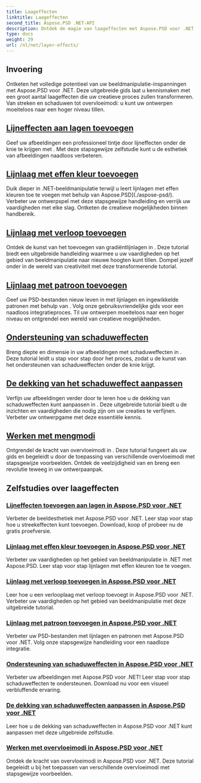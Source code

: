 ```yaml
---
title: Laageffecten
linktitle: Laageffecten
second_title: Aspose.PSD .NET-API
description: Ontdek de magie van laageffecten met Aspose.PSD voor .NET! Verbeter uw vaardigheden op het gebied van beeldmanipulatie door lijn-, schaduw- en overvloeimodi toe te voegen.
type: docs
weight: 29
url: /nl/net/layer-effects/
---
```

## Invoering

Ontketen het volledige potentieel van uw beeldmanipulatie-inspanningen met Aspose.PSD voor .NET. Deze uitgebreide gids laat u kennismaken met een groot aantal laageffecten die uw creatieve proces zullen transformeren. Van streken en schaduwen tot overvloeimodi: u kunt uw ontwerpen moeiteloos naar een hoger niveau tillen.

## [Lijneffecten aan lagen toevoegen](./adding-stroke-effects/)

Geef uw afbeeldingen een professioneel tintje door lijneffecten onder de knie te krijgen met . Met deze stapsgewijze zelfstudie kunt u de esthetiek van afbeeldingen naadloos verbeteren. 

## [Lijnlaag met effen kleur toevoegen](./adding-stroke-layer-solid-color/)

Duik dieper in .NET-beeldmanipulatie terwijl u leert lijnlagen met effen kleuren toe te voegen met behulp van Aspose.PSD](./aspose-psd/). Verbeter uw ontwerpspel met deze stapsgewijze handleiding en verrijk uw vaardigheden met elke slag. Ontketen de creatieve mogelijkheden binnen handbereik.

## [Lijnlaag met verloop toevoegen](./adding-stroke-layer-gradient/)

Ontdek de kunst van het toevoegen van gradiëntlijnlagen in . Deze tutorial biedt een uitgebreide handleiding waarmee u uw vaardigheden op het gebied van beeldmanipulatie naar nieuwe hoogten kunt tillen. Dompel jezelf onder in de wereld van creativiteit met deze transformerende tutorial.

## [Lijnlaag met patroon toevoegen](./adding-stroke-layer-pattern/)

Geef uw PSD-bestanden nieuw leven in met lijnlagen en ingewikkelde patronen met behulp van . Volg onze gebruiksvriendelijke gids voor een naadloos integratieproces. Til uw ontwerpen moeiteloos naar een hoger niveau en ontgrendel een wereld van creatieve mogelijkheden.

## [Ondersteuning van schaduweffecten](./supporting-shadow-effects/)

Breng diepte en dimensie in uw afbeeldingen met schaduweffecten in . Deze tutorial leidt u stap voor stap door het proces, zodat u de kunst van het ondersteunen van schaduweffecten onder de knie krijgt. 

## [De dekking van het schaduweffect aanpassen](./adjusting-shadow-effect-opacity/)

Verfijn uw afbeeldingen verder door te leren hoe u de dekking van schaduweffecten kunt aanpassen in . Deze uitgebreide tutorial biedt u de inzichten en vaardigheden die nodig zijn om uw creaties te verfijnen. Verbeter uw ontwerpgame met deze essentiële kennis.

## [Werken met mengmodi](./working-with-blend-modes/)

Ontgrendel de kracht van overvloeimodi in . Deze tutorial fungeert als uw gids en begeleidt u door de toepassing van verschillende overvloeimodi met stapsgewijze voorbeelden. Ontdek de veelzijdigheid van en breng een revolutie teweeg in uw ontwerpaanpak.

## Zelfstudies over laageffecten
### [Lijneffecten toevoegen aan lagen in Aspose.PSD voor .NET](./adding-stroke-effects/)
Verbeter de beeldesthetiek met Aspose.PSD voor .NET. Leer stap voor stap hoe u streekeffecten kunt toevoegen. Download, koop of probeer nu de gratis proefversie.
### [Lijnlaag met effen kleur toevoegen in Aspose.PSD voor .NET](./adding-stroke-layer-solid-color/)
Verbeter uw vaardigheden op het gebied van beeldmanipulatie in .NET met Aspose.PSD. Leer stap voor stap lijnlagen met effen kleuren toe te voegen.
### [Lijnlaag met verloop toevoegen in Aspose.PSD voor .NET](./adding-stroke-layer-gradient/)
Leer hoe u een verlooplaag met verloop toevoegt in Aspose.PSD voor .NET. Verbeter uw vaardigheden op het gebied van beeldmanipulatie met deze uitgebreide tutorial.
### [Lijnlaag met patroon toevoegen in Aspose.PSD voor .NET](./adding-stroke-layer-pattern/)
Verbeter uw PSD-bestanden met lijnlagen en patronen met Aspose.PSD voor .NET. Volg onze stapsgewijze handleiding voor een naadloze integratie.
### [Ondersteuning van schaduweffecten in Aspose.PSD voor .NET](./supporting-shadow-effects/)
Verbeter uw afbeeldingen met Aspose.PSD voor .NET! Leer stap voor stap schaduweffecten te ondersteunen. Download nu voor een visueel verbluffende ervaring.
### [De dekking van schaduweffecten aanpassen in Aspose.PSD voor .NET](./adjusting-shadow-effect-opacity/)
Leer hoe u de dekking van schaduweffecten in Aspose.PSD voor .NET kunt aanpassen met deze uitgebreide zelfstudie.
### [Werken met overvloeimodi in Aspose.PSD voor .NET](./working-with-blend-modes/)
Ontdek de kracht van overvloeimodi in Aspose.PSD voor .NET. Deze tutorial begeleidt u bij het toepassen van verschillende overvloeimodi met stapsgewijze voorbeelden.